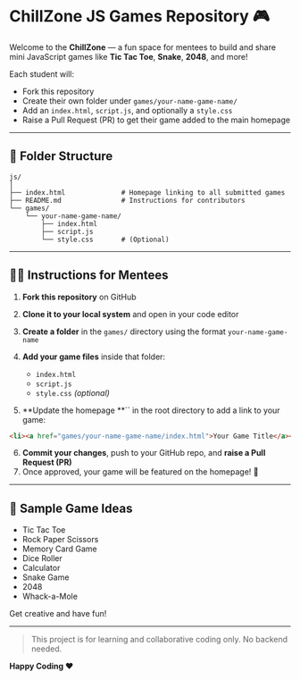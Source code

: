 # ChillZone JS Games Repository 🎮

Welcome to the **ChillZone** — a fun space for mentees to build and share mini JavaScript games like **Tic Tac Toe**, **Snake**, **2048**, and more!

Each student will:

* Fork this repository
* Create their own folder under `games/your-name-game-name/`
* Add an `index.html`, `script.js`, and optionally a `style.css`
* Raise a Pull Request (PR) to get their game added to the main homepage

---

## 👥 Folder Structure

```text
js/
│
├── index.html              # Homepage linking to all submitted games
├── README.md               # Instructions for contributors
└── games/
    └── your-name-game-name/
        ├── index.html
        ├── script.js
        └── style.css       # (Optional)
```

---

## 👨‍💼 Instructions for Mentees

1. **Fork this repository** on GitHub
2. **Clone it to your local system** and open in your code editor
3. **Create a folder** in the `games/` directory using the format `your-name-game-name`
4. **Add your game files** inside that folder:

   * `index.html`
   * `script.js`
   * `style.css` *(optional)*
5. \*\*Update the homepage \*\*\`\` in the root directory to add a link to your game:

```html
<li><a href="games/your-name-game-name/index.html">Your Game Title</a></li>
```

6. **Commit your changes**, push to your GitHub repo, and **raise a Pull Request (PR)**
7. Once approved, your game will be featured on the homepage! 🎉

---

## 🚀 Sample Game Ideas

* Tic Tac Toe
* Rock Paper Scissors
* Memory Card Game
* Dice Roller
* Calculator
* Snake Game
* 2048
* Whack-a-Mole

Get creative and have fun!

---

> This project is for learning and collaborative coding only. No backend needed.

**Happy Coding ❤️**
